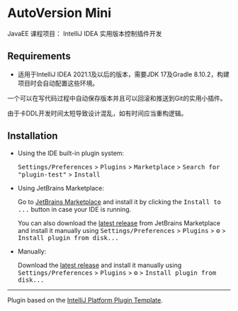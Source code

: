 # AutoVersion Mini

JavaEE 课程项目： IntelliJ IDEA 实用版本控制插件开发

## Requirements

- 适用于IntelliJ IDEA 2021.1及以后的版本，需要JDK 17及Gradle 8.10.2，构建项目时会自动配置这些环境。


<!-- Plugin description -->
一个可以在写代码过程中自动保存版本并且可以回滚和推送到Git的实用小插件。

由于卡DDL开发时间太短导致设计混乱，如有时间应当重构逻辑。
<!-- Plugin description end -->

## Installation

- Using the IDE built-in plugin system:
  
  <kbd>Settings/Preferences</kbd> > <kbd>Plugins</kbd> > <kbd>Marketplace</kbd> > <kbd>Search for "plugin-test"</kbd> >
  <kbd>Install</kbd>
  
- Using JetBrains Marketplace:

  Go to [JetBrains Marketplace](https://plugins.jetbrains.com/plugin/MARKETPLACE_ID) and install it by clicking the <kbd>Install to ...</kbd> button in case your IDE is running.

  You can also download the [latest release](https://plugins.jetbrains.com/plugin/MARKETPLACE_ID/versions) from JetBrains Marketplace and install it manually using
  <kbd>Settings/Preferences</kbd> > <kbd>Plugins</kbd> > <kbd>⚙️</kbd> > <kbd>Install plugin from disk...</kbd>

- Manually:

  Download the [latest release](https://github.com/Wangtk311/plugin-test/releases/latest) and install it manually using
  <kbd>Settings/Preferences</kbd> > <kbd>Plugins</kbd> > <kbd>⚙️</kbd> > <kbd>Install plugin from disk...</kbd>


---
Plugin based on the [IntelliJ Platform Plugin Template][template].

[template]: https://github.com/JetBrains/intellij-platform-plugin-template
[docs:plugin-description]: https://plugins.jetbrains.com/docs/intellij/plugin-user-experience.html#plugin-description-and-presentation
